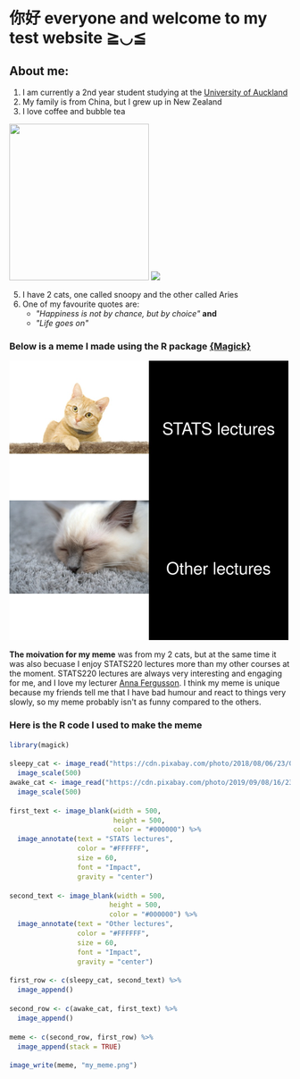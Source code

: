 # 你好 everyone and welcome to my test website ≧◡≦
## About me:
1. I am currently a 2nd year student studying at the [University of Auckland](https://www.auckland.ac.nz/en.html?gclid=CjwKCAjwoduRBhA4EiwACL5RP6MthljPRKcc8PhTY_jxO_J6JM9hHi7AhzhLUtSszSO7zxLNJFda4RoCrooQAvD_BwE&gclsrc=aw.ds)
2. My family is from China, but I grew up in New Zealand 
3. I love coffee and bubble tea
<img src="https://cdn.pixabay.com/photo/2018/07/18/07/56/drink-3545791__340.jpg" width="250" height="280" /> 
<img src="https://cdn.pixabay.com/photo/2017/12/17/21/44/coffee-3025022_1280.jpg" width="250" height"300" />

5. I have 2 cats, one called snoopy and the other called Aries
6. One of my favourite quotes are:
      * *"Happiness is not by chance, but by choice"* **and**
      *  *"Life goes on"*

### Below is a meme I made using the R package [{Magick}](https://cran.r-project.org/web/packages/magick/vignettes/intro.html)
<img src="https://github.com/lma969/STATS220/blob/main/my_meme.png" width="500" height="500" />

**The moivation for my meme** was from my 2 cats, but at the same time it was also becuase I enjoy STATS220 lectures more than my other courses at the moment. STATS220 lectures are always very interesting and engaging for me, and I love my lecturer [Anna Fergusson](https://unidirectory.auckland.ac.nz/profile/a-fergusson). I think my meme is unique because my friends tell me that I have bad humour and react to things very slowly, so my meme probably isn't as funny compared to the others. 
### Here is the R code I used to make the meme
```r
library(magick)

sleepy_cat <- image_read("https://cdn.pixabay.com/photo/2018/08/06/23/05/cat-3588643_1280.jpg") %>%  
  image_scale(500)
awake_cat <- image_read("https://cdn.pixabay.com/photo/2019/09/08/16/23/ginger-4461355_1280.jpg") %>%
  image_scale(500)

first_text <- image_blank(width = 500, 
                          height = 500, 
                          color = "#000000") %>%
  image_annotate(text = "STATS lectures",
                 color = "#FFFFFF",
                 size = 60,
                 font = "Impact",
                 gravity = "center")

second_text <- image_blank(width = 500, 
                         height = 500, 
                         color = "#000000") %>%
  image_annotate(text = "Other lectures",
                 color = "#FFFFFF",
                 size = 60,
                 font = "Impact",
                 gravity = "center")

first_row <- c(sleepy_cat, second_text) %>%
  image_append()

second_row <- c(awake_cat, first_text) %>%
  image_append()

meme <- c(second_row, first_row) %>%
  image_append(stack = TRUE)

image_write(meme, "my_meme.png")
```


